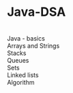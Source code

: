 # Java-DSA
<br> Java - basics<br>
Arrays and Strings<br>
Stacks<br>
Queues<br>
Sets<br>
Linked lists<br>
Algorithm
